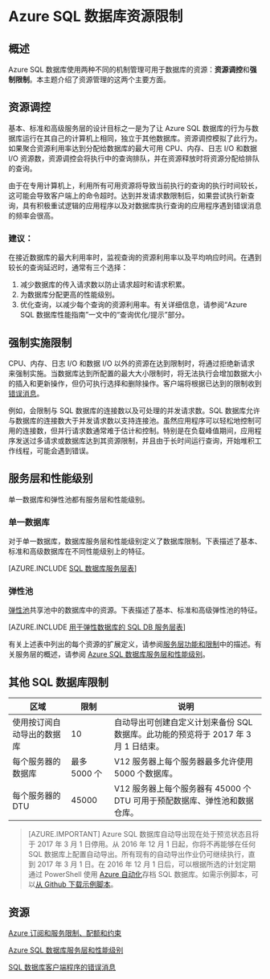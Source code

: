 <properties
    pageTitle="Azure SQL 数据库资源限制 | Azure"
    description="本页介绍 Azure SQL 数据库的一些常见资源限制。"
    services="sql-database"
    documentationcenter="na"
    author="janeng"
    manager="jhubbard"
    editor="" />
<tags
    ms.assetid="884e519f-23bb-4b73-a718-00658629646a"
    ms.service="sql-database"
    ms.custom="overview"
    ms.devlang="na"
    ms.topic="article"
    ms.tgt_pltfrm="na"
    ms.workload="data-management"
    ms.date="02/09/2017"
    wacn.date="03/24/2017"
    ms.author="janeng" />

# Azure SQL 数据库资源限制
## 概述
Azure SQL 数据库使用两种不同的机制管理可用于数据库的资源：**资源调控**和**强制限制**。本主题介绍了资源管理的这两个主要方面。

## 资源调控
基本、标准和高级服务层的设计目标之一是为了让 Azure SQL 数据库的行为与数据库运行在其自己的计算机上相同，独立于其他数据库。资源调控模拟了此行为。如果聚合资源利用率达到分配给数据库的最大可用 CPU、内存、日志 I/O 和数据 I/O 资源数，资源调控会将执行中的查询排队，并在资源释放时将资源分配给排队的查询。

由于在专用计算机上，利用所有可用资源将导致当前执行的查询的执行时间较长，这可能会导致客户端上的命令超时。达到并发请求数限制后，如果尝试执行新查询，具有积极重试逻辑的应用程序以及对数据库执行查询的应用程序遇到错误消息的频率会很高。

### 建议：
在接近数据库的最大利用率时，监视查询的资源利用率以及平均响应时间。在遇到较长的查询延迟时，通常有三个选择：

1. 减少数据库的传入请求数以防止请求超时和请求积累。
2. 为数据库分配更高的性能级别。
3. 优化查询，以减少每个查询的资源利用率。有关详细信息，请参阅“Azure SQL 数据库性能指南”一文中的“查询优化/提示”部分。

## 强制实施限制
CPU、内存、日志 I/O 和数据 I/O 以外的资源在达到限制时，将通过拒绝新请求来强制实施。当数据库达到所配置的最大大小限制时，将无法执行会增加数据大小的插入和更新操作，但仍可执行选择和删除操作。客户端将根据已达到的限制收到[错误消息](/documentation/articles/sql-database-develop-error-messages/)。

例如，会限制与 SQL 数据库的连接数以及可处理的并发请求数。SQL 数据库允许与数据库的连接数大于并发请求数以支持连接池。虽然应用程序可以轻松地控制可用的连接数，但并行请求数通常难于估计和控制。特别是在负载峰值期间，应用程序发送过多请求或数据库达到其资源限制，并且由于长时间运行查询，开始堆积工作线程，可能会遇到错误。

## <a id="service-tiers-and-performance-levels"></a>服务层和性能级别
单一数据库和弹性池都有服务层和性能级别。

### 单一数据库
对于单一数据库，数据库服务层和性能级别定义了数据库限制。下表描述了基本、标准和高级数据库在不同性能级别上的特征。

[AZURE.INCLUDE [SQL 数据库服务层表](../../includes/sql-database-service-tiers-table.md)]

### 弹性池
[弹性池](/documentation/articles/sql-database-elastic-pool/)共享池中的数据库中的资源。下表描述了基本、标准和高级弹性池的特征。

[AZURE.INCLUDE [用于弹性数据库的 SQL DB 服务层表](../../includes/sql-database-service-tiers-table-elastic-pools.md)]

有关上述表中列出的每个资源的扩展定义，请参阅[服务层功能和限制](/documentation/articles/sql-database-performance-guidance/#service-tier-capabilities-and-limits)中的描述。有关服务层的概述，请参阅 [Azure SQL 数据库服务层和性能级别](/documentation/articles/sql-database-service-tiers/)。

## 其他 SQL 数据库限制
| 区域 | 限制 | 说明 |
| --- | --- | --- |
| 使用按订阅自动导出的数据库 |10 |自动导出可创建自定义计划来备份 SQL 数据库。此功能的预览将于 2017 年 3 月 1 日结束。 |
| 每个服务器的数据库 |最多 5000 个 |V12 服务器上每个服务器最多允许使用 5000 个数据库。 |
| 每个服务器的 DTU |45000 |V12 服务器上每个服务器有 45000 个 DTU 可用于预配数据库、弹性池和数据仓库。 |

> [AZURE.IMPORTANT]
Azure SQL 数据库自动导出现在处于预览状态且将于 2017 年 3 月 1 日停用。从 2016 年 12 月 1 日起，你将不再能够在任何 SQL 数据库上配置自动导出。所有现有的自动导出作业仍可继续执行，直到 2017 年 3 月 1 日。在 2016 年 12 月 1 日后，可以根据所选的计划定期通过 PowerShell 使用 [Azure 自动化](/documentation/articles/automation-intro/)存档 SQL 数据库。如需示例脚本，可以[从 Github 下载示例脚本](https://github.com/Microsoft/sql-server-samples/tree/master/samples/manage/azure-automation-automated-export)。
>


## 资源
[Azure 订阅和服务限制、配额和约束](/documentation/articles/azure-subscription-service-limits/)

[Azure SQL 数据库服务层和性能级别](/documentation/articles/sql-database-service-tiers/)

[SQL 数据库客户端程序的错误消息](/documentation/articles/sql-database-develop-error-messages/)

<!---HONumber=Mooncake_0320_2017-->
<!--Update_Description: wording update-->